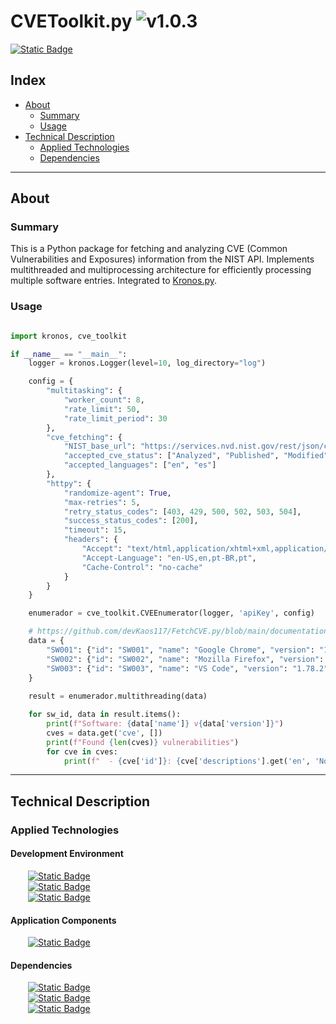 # CVEToolkit.py ![v1.0.3](https://img.shields.io/badge/version-1.0.3-informational)
<a href="https://github.com/devKaos117/FetchCVE.py/blob/main/LICENSE" target="_blank">![Static Badge](https://img.shields.io/badge/License-%23FFFFFF?style=flat&label=MIT&labelColor=%23000000&color=%23333333&link=https%3A%2F%2Fgithub%2Ecom%2FdevKaos117%2FFetchCVE%2Epy%2Fblob%2Fmain%2FLICENSE)</a>
## Index

-   [About](#about)
    -   [Summary](#about-summary)
    -   [Usage](#about-usage)
-   [Technical Description](#technical-description)
    -   [Applied Technologies](#technical-description-techs)
    -   [Dependencies](#technical-description-dependencies)

---

## About <a name = "about"></a>

### Summary <a name = "about-summary"></a>
This is a Python package for fetching and analyzing CVE (Common Vulnerabilities and Exposures) information from the NIST API. Implements multithreaded and multiprocessing architecture for efficiently processing multiple software entries. Integrated to <a href="https://github.com/devKaos117/Kronos.py" target="_blank">Kronos.py</a>.

### Usage <a name = "about-usage"></a>
```python

import kronos, cve_toolkit

if __name__ == "__main__":
    logger = kronos.Logger(level=10, log_directory="log")

    config = {
        "multitasking": {
            "worker_count": 8,
            "rate_limit": 50,
            "rate_limit_period": 30
        },
        "cve_fetching": {
            "NIST_base_url": "https://services.nvd.nist.gov/rest/json/cves/2.0",
            "accepted_cve_status": ["Analyzed", "Published", "Modified"],
            "accepted_languages": ["en", "es"]
        },
        "httpy": {
            "randomize-agent": True,
            "max-retries": 5,
            "retry_status_codes": [403, 429, 500, 502, 503, 504],
            "success_status_codes": [200],
            "timeout": 15,
            "headers": {
                "Accept": "text/html,application/xhtml+xml,application/xml,application/json",
                "Accept-Language": "en-US,en,pt-BR,pt",
                "Cache-Control": "no-cache"
            }
        }
    }

    enumerador = cve_toolkit.CVEEnumerator(logger, 'apiKey', config)

    # https://github.com/devKaos117/FetchCVE.py/blob/main/documentation/schema/softwares.schema.json
    data = {
        "SW001": {"id": "SW001", "name": "Google Chrome", "version": "114.0.5735.90"},
        "SW002": {"id": "SW002", "name": "Mozilla Firefox", "version": "113.0.1"},
        "SW003": {"id": "SW003", "name": "VS Code", "version": "1.78.2"}
    }
    
    result = enumerador.multithreading(data)

    for sw_id, data in result.items():
        print(f"Software: {data['name']} v{data['version']}")
        cves = data.get('cve', [])
        print(f"Found {len(cves)} vulnerabilities")
        for cve in cves:
            print(f"  - {cve['id']}: {cve['descriptions'].get('en', 'No description')}")


```

---

## Technical Description <a name = "technical-description"></a>

### Applied Technologies <a name = "technical-description-techs"></a>

#### Development Environment
&emsp;&emsp;<a href="https://archlinux.org/">![Static Badge](https://img.shields.io/badge/v2025-%23FFFFFF?style=flat&logo=archlinux&logoColor=%1793D1&logoSize=auto&label=Arch&labelColor=%23000000&color=%23333333&link=https%3A%2F%2Fwww.archlinux.org)</a>
<br>
&emsp;&emsp;<a href="https://www.zsh.org" target="_blank">![Static Badge](https://img.shields.io/badge/v5.9-%23FFFFFF?style=flat&logo=zsh&logoColor=%23F15A24&logoSize=auto&label=zsh&labelColor=%23000000&color=%23333333&link=https%3A%2F%2Fwww.zsh.org)</a>
<br>
&emsp;&emsp;<a href="https://code.visualstudio.com" target="_blank">![Static Badge](https://img.shields.io/badge/v1.99.3-%23FFFFFF?style=flat&logo=codecrafters&logoColor=%230065A9&logoSize=auto&label=VS%20Code&labelColor=%23000000&color=%23333333&link=https%3A%2F%2Fcode.visualstudio.com)</a>

#### Application Components
&emsp;&emsp;<a href="https://www.python.org/" target="_blank">![Static Badge](https://img.shields.io/badge/v3.13.2-%23FFFFFF?style=flat&logo=python&logoColor=%233776AB&logoSize=auto&label=Python&labelColor=%23000000&color=%23333333&link=https%3A%2F%2Fwww%2Epython%2Eorg%2F)</a>

#### Dependencies <a name = "technical-description-dependencies"></a>
&emsp;&emsp;<a href="https://github.com/devKaos117/Kronos.py/">![Static Badge](https://img.shields.io/badge/1.0.3-%23FFFFFF?style=flat&label=Kronos.py&labelColor=%23000000&color=%23333333&link=https%3A%2F%2Fgithub%2Ecom%2FdevKaos117%2FKronos%2Epy%2F)</a>
<br>
&emsp;&emsp;<a href="https://requests.readthedocs.io/">![Static Badge](https://img.shields.io/badge/2.32.3-%23FFFFFF?style=flat&label=requests&labelColor=%23000000&color=%23333333&link=https%3A%2F%2Frequests%2Ereadthedocs%2Eio%2F)</a>
<br>
&emsp;&emsp;<a href="https://packaging.pypa.io/en/stable/">![Static Badge](https://img.shields.io/badge/25.0-%23FFFFFF?style=flat&label=packaging&labelColor=%23000000&color=%23333333&link=https%3A%2F%2Fpackaging%2Epypa%2Eio%2Fen%2Fstable%2F)</a>